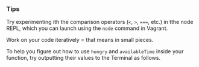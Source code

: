 ### Tips

Try experimenting ith the comparison operators (`<`, `>`, `===`, etc.) in tthe node REPL, which you can launch using the `node` command in Vagrant.

Work on your code iteratively = that means in small pieces.

To help you figure out how to use `hungry` and `availableTime` inside your function, try outputting their values to the Terminal as follows.